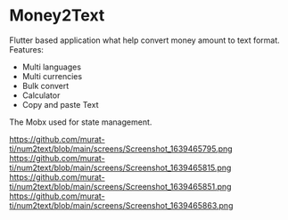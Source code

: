 # Money2Text

Flutter based application what help convert money amount to text format.
Features:
- Multi languages
- Multi currencies
- Bulk convert
- Calculator
- Copy and paste Text

The Mobx used for state management.

https://github.com/murat-ti/num2text/blob/main/screens/Screenshot_1639465795.png
https://github.com/murat-ti/num2text/blob/main/screens/Screenshot_1639465815.png
https://github.com/murat-ti/num2text/blob/main/screens/Screenshot_1639465851.png
https://github.com/murat-ti/num2text/blob/main/screens/Screenshot_1639465863.png
